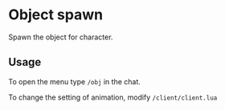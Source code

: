 # Object spawn

Spawn the object for character.

## Usage

To open the menu type `/obj` in the chat.

To change the setting of animation, modify `/client/client.lua`


